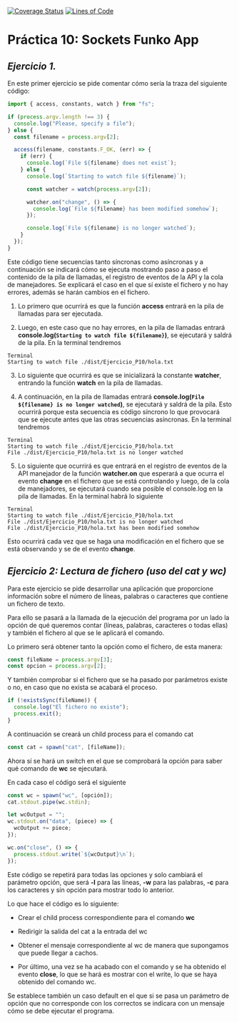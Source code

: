 [![Coverage Status](https://coveralls.io/repos/github/ULL-ESIT-INF-DSI-2223/ull-esit-inf-dsi-22-23-prct10-fs-proc-sockets-funko-app-Lucasperez02/badge.svg?branch=main)](https://coveralls.io/github/ULL-ESIT-INF-DSI-2223/ull-esit-inf-dsi-22-23-prct10-fs-proc-sockets-funko-app-Lucasperez02?branch=main)
[![Lines of Code](https://sonarcloud.io/api/project_badges/measure?project=ULL-ESIT-INF-DSI-2223_ull-esit-inf-dsi-22-23-prct10-fs-proc-sockets-funko-app-Lucasperez02&metric=ncloc)](https://sonarcloud.io/summary/new_code?id=ULL-ESIT-INF-DSI-2223_ull-esit-inf-dsi-22-23-prct10-fs-proc-sockets-funko-app-Lucasperez02)

# Práctica 10: Sockets Funko App

## _Ejercicio 1._

En este primer ejercicio se pide comentar cómo sería la traza del siguiente código:

```ts
import { access, constants, watch } from "fs";

if (process.argv.length !== 3) {
  console.log("Please, specify a file");
} else {
  const filename = process.argv[2];

  access(filename, constants.F_OK, (err) => {
    if (err) {
      console.log(`File ${filename} does not exist`);
    } else {
      console.log(`Starting to watch file ${filename}`);

      const watcher = watch(process.argv[2]);

      watcher.on("change", () => {
        console.log(`File ${filename} has been modified somehow`);
      });

      console.log(`File ${filename} is no longer watched`);
    }
  });
}
```

Este código tiene secuencias tanto síncronas como asíncronas y a continuación se indicará cómo se ejecuta mostrando paso a paso el contenido de la pila de llamadas, el registro de eventos de la API y la cola de manejadores. Se explicará el caso en el que sí existe el fichero y no hay errores, además se harán cambios en el fichero.

1. Lo primero que ocurrirá es que la función **access** entrará en la pila de llamadas para ser ejecutada.

2. Luego, en este caso que no hay errores, en la pila de llamadas entrará **console.log(`Starting to watch file ${filename}`)**, se ejecutará y saldrá de la pila.
   En la terminal tendremos

```
Terminal
Starting to watch file ./dist/Ejercicio_P10/hola.txt
```

3. Lo siguiente que ocurrirá es que se inicializará la constante **watcher**, entrando la función **watch** en la pila de llamadas.

4. A continuación, en la pila de llamadas entrará **console.log(`File ${filename} is no longer watched`)**, se ejecutará y saldrá de la pila. Esto ocurrirá porque esta secuencia es código síncrono lo que provocará que se ejecute antes que las otras secuencias asíncronas.
   En la terminal tendremos

```
Terminal
Starting to watch file ./dist/Ejercicio_P10/hola.txt
File ./dist/Ejercicio_P10/hola.txt is no longer watched
```

5. Lo siguiente que ocurrirá es que entrará en el registro de eventos de la API manejador de la función **watcher.on** que esperará a que ocurra el evento **change** en el fichero que se está controlando y luego, de la cola de manejadores, se ejecutará cuando sea posible el console.log en la pila de llamadas. En la terminal habrá lo siguiente

```
Terminal
Starting to watch file ./dist/Ejercicio_P10/hola.txt
File ./dist/Ejercicio_P10/hola.txt is no longer watched
File ./dist/Ejercicio_P10/hola.txt has been modified somehow
```

Esto ocurrirá cada vez que se haga una modificación en el fichero que se está observando y se de el evento **change**.

## _Ejercicio 2: Lectura de fichero (uso del cat y wc)_

Para este ejercicio se pide desarrollar una aplicación que proporcione información sobre el número de líneas, palabras o caracteres que contiene un fichero de texto.

Para ello se pasará a la llamada de la ejecución del programa por un lado la opción de qué queremos contar (líneas, palabras, caracteres o todas ellas) y también el fichero al que se le aplicará el comando.

Lo primero será obtener tanto la opción como el fichero, de esta manera:

```ts
const fileName = process.argv[3];
const opcion = process.argv[2];
```

Y también comprobar si el fichero que se ha pasado por parámetros existe o no, en caso que no exista se acabará el proceso.

```ts
if (!existsSync(fileName)) {
  console.log("El fichero no existe");
  process.exit();
}
```

A continuación se creará un child process para el comando cat

```ts
const cat = spawn("cat", [fileName]);
```

Ahora sí se hará un switch en el que se comprobará la opción para saber qué comando de **wc** se ejecutará.

En cada caso el código será el siguiente

```ts
const wc = spawn("wc", [opción]);
cat.stdout.pipe(wc.stdin);

let wcOutput = "";
wc.stdout.on("data", (piece) => {
  wcOutput += piece;
});

wc.on("close", () => {
  process.stdout.write(`${wcOutput}\n`);
});
```

Este código se repetirá para todas las opciones y solo cambiará el parámetro opción, que será **-l** para las líneas, **-w** para las palabras, **-c** para los caracteres y sin opción para mostrar todo lo anterior.

Lo que hace el código es lo siguiente:

- Crear el child process correspondiente para el comando **wc**

- Redirigir la salida del cat a la entrada del wc

- Obtener el mensaje correspondiente al wc de manera que supongamos que puede llegar a cachos.

- Por último, una vez se ha acabado con el comando y se ha obtenido el evento **close**, lo que se hará es mostrar con el write, lo que se haya obtenido del comando wc.

Se establece también un caso default en el que si se pasa un parámetro de opción que no corresponde con los correctos se indicara con un mensaje cómo se debe ejecutar el programa.
